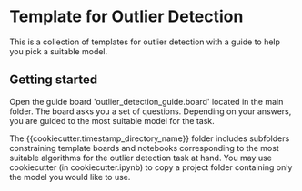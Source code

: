 # Template for Outlier Detection

This is a collection of templates for outlier detection with a guide to help you pick a suitable model.

## Getting started

Open the  guide board 'outlier_detection_guide.board' located in the main folder. The board asks you a set of questions. Depending on your answers, you are guided to the most suitable model for the task.

The {{cookiecutter.timestamp_directory_name}} folder includes subfolders constraining template boards and notebooks corresponding to the most suitable algorithms for the outlier detection task at hand. You may use cookiecutter (in cookiecutter.ipynb) to copy a project folder containing only the model you would like to use.